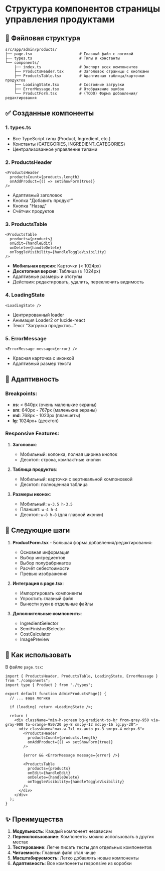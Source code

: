 # Структура компонентов страницы управления продуктами

## 📁 Файловая структура

```
src/app/admin/products/
├── page.tsx                     # Главный файл с логикой
├── types.ts                     # Типы и константы
└── components/
    ├── index.ts                 # Экспорт всех компонентов
    ├── ProductsHeader.tsx       # Заголовок страницы с кнопками
    ├── ProductsTable.tsx        # Адаптивная таблица/карточки продуктов
    ├── LoadingState.tsx         # Состояние загрузки
    ├── ErrorMessage.tsx         # Отображение ошибок
    └── ProductForm.tsx          # (TODO) Форма добавления/редактирования
```

## ✅ Созданные компоненты

### 1. **types.ts**
- Все TypeScript типы (Product, Ingredient, etc.)
- Константы (CATEGORIES, INGREDIENT_CATEGORIES)
- Централизованное управление типами

### 2. **ProductsHeader**
```tsx
<ProductsHeader 
  productsCount={products.length}
  onAddProduct={() => setShowForm(true)}
/>
```
- Адаптивный заголовок
- Кнопка "Добавить продукт"
- Кнопка "Назад"
- Счётчик продуктов

### 3. **ProductsTable**
```tsx
<ProductsTable
  products={products}
  onEdit={handleEdit}
  onDelete={handleDelete}
  onToggleVisibility={handleToggleVisibility}
/>
```
- **Мобильная версия**: Карточки (< 1024px)
- **Десктопная версия**: Таблица (≥ 1024px)
- Адаптивные размеры и отступы
- Действия: редактировать, удалить, переключить видимость

### 4. **LoadingState**
```tsx
<LoadingState />
```
- Центрированный loader
- Анимация Loader2 от lucide-react
- Текст "Загрузка продуктов..."

### 5. **ErrorMessage**
```tsx
<ErrorMessage message={error} />
```
- Красная карточка с иконкой
- Адаптивный размер текста

## 🎨 Адаптивность

### Breakpoints:
- **xs**: < 640px (очень маленькие экраны)
- **sm**: 640px - 767px (маленькие экраны)
- **md**: 768px - 1023px (планшеты)
- **lg**: 1024px+ (десктоп)

### Responsive Features:
1. **Заголовок**: 
   - Мобильный: колонка, полная ширина кнопок
   - Десктоп: строка, компактные кнопки

2. **Таблица продуктов**:
   - Мобильный: карточки с вертикальной компоновкой
   - Десктоп: полноценная таблица

3. **Размеры иконок**: 
   - Мобильный: `w-3.5 h-3.5`
   - Планшет: `w-4 h-4`
   - Десктоп: `w-8 h-8` (для главной иконки)

## 📝 Следующие шаги

1. **ProductForm.tsx** - Большая форма добавления/редактирования:
   - Основная информация
   - Выбор ингредиентов
   - Выбор полуфабрикатов
   - Расчёт себестоимости
   - Превью изображения

2. **Интеграция в page.tsx**:
   - Импортировать компоненты
   - Упростить главный файл
   - Вынести хуки в отдельные файлы

3. **Дополнительные компоненты**:
   - IngredientSelector
   - SemiFinishedSelector
   - CostCalculator
   - ImagePreview

## 🔧 Как использовать

В файле `page.tsx`:

```tsx
import { ProductsHeader, ProductsTable, LoadingState, ErrorMessage } from "./components";
import type { Product } from "./types";

export default function AdminProductsPage() {
  // ... ваша логика

  if (loading) return <LoadingState />;

  return (
    <div className="min-h-screen bg-gradient-to-br from-gray-950 via-gray-900 to-orange-950/20 py-8 sm:py-12 md:py-16 lg:py-20">
      <div className="max-w-7xl mx-auto px-3 sm:px-4 md:px-6">
        <ProductsHeader 
          productsCount={products.length}
          onAddProduct={() => setShowForm(true)}
        />
        
        {error && <ErrorMessage message={error} />}
        
        <ProductsTable
          products={products}
          onEdit={handleEdit}
          onDelete={handleDelete}
          onToggleVisibility={handleToggleVisibility}
        />
      </div>
    </div>
  );
}
```

## ✨ Преимущества

1. **Модульность**: Каждый компонент независим
2. **Переиспользование**: Компоненты можно использовать в других местах
3. **Тестирование**: Легче писать тесты для отдельных компонентов
4. **Читаемость**: Главный файл стал чище
5. **Масштабируемость**: Легко добавлять новые компоненты
6. **Адаптивность**: Все компоненты responsive из коробки
